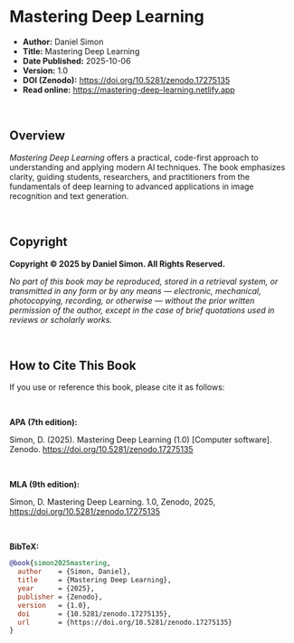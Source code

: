 # Mastering Deep Learning

- **Author:** Daniel Simon
- **Title:** Mastering Deep Learning
- **Date Published:** 2025-10-06
- **Version:** 1.0
- **DOI (Zenodo):** https://doi.org/10.5281/zenodo.17275135
- **Read online:** https://mastering-deep-learning.netlify.app

<br>


## Overview

*Mastering Deep Learning* offers a practical, code-first approach to understanding and applying modern AI techniques. The book emphasizes clarity, guiding students, researchers, and practitioners from the fundamentals of deep learning to advanced applications in image recognition and text generation.

<br>

## Copyright

**Copyright © 2025 by Daniel Simon. All Rights Reserved.**

*No part of this book may be reproduced, stored in a retrieval system, or transmitted in any form or by any means — electronic, mechanical, photocopying, recording, or otherwise — without the prior written permission of the author, except in the case of brief quotations used in reviews or scholarly works.*

<br>

## How to Cite This Book  

If you use or reference this book, please cite it as follows:

<br>

**APA (7th edition):** 

Simon, D. (2025). Mastering Deep Learning (1.0) [Computer software]. Zenodo. https://doi.org/10.5281/zenodo.17275135 

<br>

**MLA (9th edition):**

Simon, D. Mastering Deep Learning. 1.0, Zenodo, 2025, https://doi.org/10.5281/zenodo.17275135

<br>

**BibTeX:**  
```bibtex
@book{simon2025mastering,
  author    = {Simon, Daniel},
  title     = {Mastering Deep Learning},
  year      = {2025},
  publisher = {Zenodo},
  version   = {1.0},
  doi       = {10.5281/zenodo.17275135},
  url       = {https://doi.org/10.5281/zenodo.17275135}
}
```

